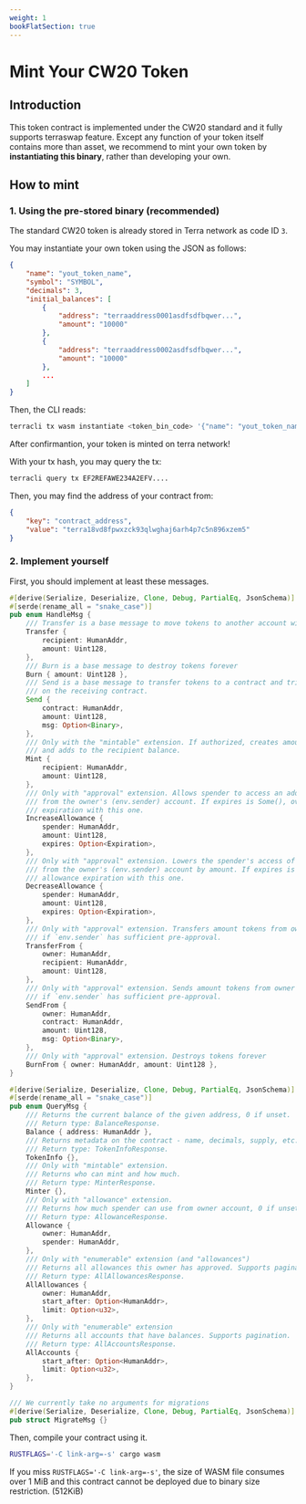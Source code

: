 ```yaml
---
weight: 1
bookFlatSection: true
---
```


# Mint Your CW20 Token

## Introduction

This token contract is implemented under the CW20 standard and it fully supports terraswap feature.
Except any function of your token itself contains more than asset, we recommend to mint your own token by **instantiating this binary**, rather than developing your own.

## How to mint

### 1. Using the pre-stored binary (recommended)

The standard CW20 token is already stored in Terra network as code ID `3`. <br/>

You may instantiate your own token using the JSON as follows:

```json
{
    "name": "yout_token_name",
    "symbol": "SYMBOL",
    "decimals": 3,
    "initial_balances": [
        {
            "address": "terraaddress0001asdfsdfbqwer...",
            "amount": "10000"
        },
        {
            "address": "terraaddress0002asdfsdfbqwer...",
            "amount": "10000"
        },
        ...
    ]
}
```

Then, the CLI reads:

```bash
terracli tx wasm instantiate <token_bin_code> '{"name": "yout_token_name", "symbol": "SYMBOL", "decimals": 3, ... }' --from your_key
```

After confirmantion, your token is minted on terra network!

With your tx hash, you may query the tx:
```bash
terracli query tx EF2REFAWE234A2EFV....
```

Then, you may find the address of your contract from:
```json
{
    "key": "contract_address",
    "value": "terra18vd8fpwxzck93qlwghaj6arh4p7c5n896xzem5"
}
```


### 2. Implement yourself

First, you should implement at least these messages.

```rust
#[derive(Serialize, Deserialize, Clone, Debug, PartialEq, JsonSchema)]
#[serde(rename_all = "snake_case")]
pub enum HandleMsg {
    /// Transfer is a base message to move tokens to another account without triggering actions
    Transfer {
        recipient: HumanAddr,
        amount: Uint128,
    },
    /// Burn is a base message to destroy tokens forever
    Burn { amount: Uint128 },
    /// Send is a base message to transfer tokens to a contract and trigger an action
    /// on the receiving contract.
    Send {
        contract: HumanAddr,
        amount: Uint128,
        msg: Option<Binary>,
    },
    /// Only with the "mintable" extension. If authorized, creates amount new tokens
    /// and adds to the recipient balance.
    Mint {
        recipient: HumanAddr,
        amount: Uint128,
    },
    /// Only with "approval" extension. Allows spender to access an additional amount tokens
    /// from the owner's (env.sender) account. If expires is Some(), overwrites current allowance
    /// expiration with this one.
    IncreaseAllowance {
        spender: HumanAddr,
        amount: Uint128,
        expires: Option<Expiration>,
    },
    /// Only with "approval" extension. Lowers the spender's access of tokens
    /// from the owner's (env.sender) account by amount. If expires is Some(), overwrites current
    /// allowance expiration with this one.
    DecreaseAllowance {
        spender: HumanAddr,
        amount: Uint128,
        expires: Option<Expiration>,
    },
    /// Only with "approval" extension. Transfers amount tokens from owner -> recipient
    /// if `env.sender` has sufficient pre-approval.
    TransferFrom {
        owner: HumanAddr,
        recipient: HumanAddr,
        amount: Uint128,
    },
    /// Only with "approval" extension. Sends amount tokens from owner -> contract
    /// if `env.sender` has sufficient pre-approval.
    SendFrom {
        owner: HumanAddr,
        contract: HumanAddr,
        amount: Uint128,
        msg: Option<Binary>,
    },
    /// Only with "approval" extension. Destroys tokens forever
    BurnFrom { owner: HumanAddr, amount: Uint128 },
}

#[derive(Serialize, Deserialize, Clone, Debug, PartialEq, JsonSchema)]
#[serde(rename_all = "snake_case")]
pub enum QueryMsg {
    /// Returns the current balance of the given address, 0 if unset.
    /// Return type: BalanceResponse.
    Balance { address: HumanAddr },
    /// Returns metadata on the contract - name, decimals, supply, etc.
    /// Return type: TokenInfoResponse.
    TokenInfo {},
    /// Only with "mintable" extension.
    /// Returns who can mint and how much.
    /// Return type: MinterResponse.
    Minter {},
    /// Only with "allowance" extension.
    /// Returns how much spender can use from owner account, 0 if unset.
    /// Return type: AllowanceResponse.
    Allowance {
        owner: HumanAddr,
        spender: HumanAddr,
    },
    /// Only with "enumerable" extension (and "allowances")
    /// Returns all allowances this owner has approved. Supports pagination.
    /// Return type: AllAllowancesResponse.
    AllAllowances {
        owner: HumanAddr,
        start_after: Option<HumanAddr>,
        limit: Option<u32>,
    },
    /// Only with "enumerable" extension
    /// Returns all accounts that have balances. Supports pagination.
    /// Return type: AllAccountsResponse.
    AllAccounts {
        start_after: Option<HumanAddr>,
        limit: Option<u32>,
    },
}

/// We currently take no arguments for migrations
#[derive(Serialize, Deserialize, Clone, Debug, PartialEq, JsonSchema)]
pub struct MigrateMsg {}
```

Then, compile your contract using it. 

```bash
RUSTFLAGS='-C link-arg=-s' cargo wasm
```

If you miss `RUSTFLAGS='-C link-arg=-s'`, the size of WASM file consumes over 1 MiB and this contract cannot be deployed due to binary size restriction. (512KiB)
